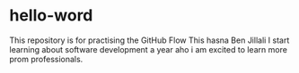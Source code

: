 # hello-word
This repository is for practising the GitHub Flow
This hasna Ben Jillali 
I start learning about software development a year aho i am excited to learn more prom professionals.
